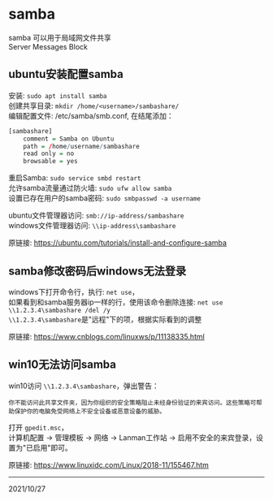 # samba

samba 可以用于局域网文件共享  
Server Messages Block  

## ubuntu安装配置samba
安装: `sudo apt install samba`  
创建共享目录: `mkdir /home/<username>/sambashare/`  
编辑配置文件: /etc/samba/smb.conf, 在结尾添加：  
```r
[sambashare]
    comment = Samba on Ubuntu
    path = /home/username/sambashare
    read only = no
    browsable = yes
```
重启Samba: `sudo service smbd restart`  
允许samba流量通过防火墙: `sudo ufw allow samba`  
设置已存在用户的samba密码: `sudo smbpasswd -a username`  

ubuntu文件管理器访问: `smb://ip-address/sambashare`  
windows文件管理器访问: `\\ip-address\sambashare`  

原链接: https://ubuntu.com/tutorials/install-and-configure-samba  


## samba修改密码后windows无法登录
windows下打开命令行，执行: `net use`，  
如果看到和samba服务器ip一样的行，使用该命令删除连接: `net use \\1.2.3.4\sambashare /del /y`  
`\\1.2.3.4\sambashare`是"远程"下的项，根据实际看到的调整  

原链接: https://www.cnblogs.com/linuxws/p/11138335.html  


## win10无法访问samba
win10访问 `\\1.2.3.4\sambashare`，弹出警告：  
```
你不能访问此共享文件夹，因为你组织的安全策略阻止未经身份验证的来宾访问。这些策略可帮助保护你的电脑免受网络上不安全设备或恶意设备的威胁。  
```

打开 `gpedit.msc`，  
计算机配置 -> 管理模板 -> 网络 -> Lanman工作站 -> 启用不安全的来宾登录，设置为"已启用"即可。  

原链接: https://www.linuxidc.com/Linux/2018-11/155467.htm  


---
2021/10/27  
